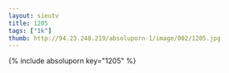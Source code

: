 ```yaml
--- 
layout: sieutv
title: 1205
tags: ["1k"]
thumb: http://94.23.248.219/absoluporn-1/image/002/1205.jpg
---
```

{% include absoluporn key="1205" %} 
